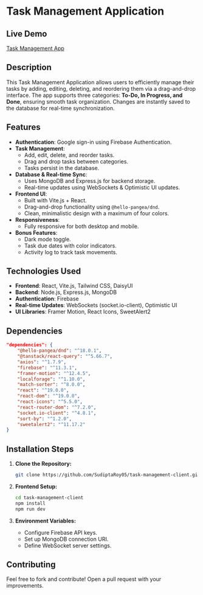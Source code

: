 # Task Management Application

## Live Demo
[Task Management App](https://task-management-db2f8.web.app/)

## Description
This Task Management Application allows users to efficiently manage their tasks by adding, editing, deleting, and reordering them via a drag-and-drop interface. The app supports three categories: **To-Do, In Progress, and Done**, ensuring smooth task organization. Changes are instantly saved to the database for real-time synchronization.

## Features
- **Authentication**: Google sign-in using Firebase Authentication.
- **Task Management**:
  - Add, edit, delete, and reorder tasks.
  - Drag and drop tasks between categories.
  - Tasks persist in the database.
- **Database & Real-time Sync**:
  - Uses MongoDB and Express.js for backend storage.
  - Real-time updates using WebSockets & Optimistic UI updates.
- **Frontend UI**:
  - Built with Vite.js + React.
  - Drag-and-drop functionality using `@hello-pangea/dnd`.
  - Clean, minimalistic design with a maximum of four colors.
- **Responsiveness**:
  - Fully responsive for both desktop and mobile.
- **Bonus Features**:
  - Dark mode toggle.
  - Task due dates with color indicators.
  - Activity log to track task movements.

## Technologies Used
- **Frontend**: React, Vite.js, Tailwind CSS, DaisyUI
- **Backend**: Node.js, Express.js, MongoDB
- **Authentication**: Firebase
- **Real-time Updates**: WebSockets (socket.io-client), Optimistic UI
- **UI Libraries**: Framer Motion, React Icons, SweetAlert2

## Dependencies
```json
"dependencies": {
    "@hello-pangea/dnd": "^18.0.1",
    "@tanstack/react-query": "^5.66.7",
    "axios": "^1.7.9",
    "firebase": "^11.3.1",
    "framer-motion": "^12.4.5",
    "localforage": "^1.10.0",
    "match-sorter": "^8.0.0",
    "react": "^19.0.0",
    "react-dom": "^19.0.0",
    "react-icons": "^5.5.0",
    "react-router-dom": "^7.2.0",
    "socket.io-client": "^4.8.1",
    "sort-by": "^1.2.0",
    "sweetalert2": "^11.17.2"
}
```

## Installation Steps
1. **Clone the Repository:**
   ```sh
   git clone https://github.com/SudiptaRoy05/task-management-client.git
   ```

2. **Frontend Setup:**
   ```sh
   cd task-management-client
   npm install
   npm run dev
   ```
3. **Environment Variables:**
   - Configure Firebase API keys.
   - Set up MongoDB connection URI.
   - Define WebSocket server settings.


## Contributing
Feel free to fork and contribute! Open a pull request with your improvements.

